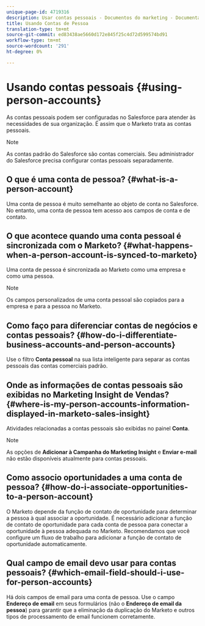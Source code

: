 ```yaml
---
unique-page-id: 4719316
description: Usar contas pessoais - Documentos do marketing - Documentação do produto
title: Usando Contas de Pessoa
translation-type: tm+mt
source-git-commit: ed83438ae5660d172e845f25c4d72d599574bd91
workflow-type: tm+mt
source-wordcount: '291'
ht-degree: 0%

---
```



# Usando contas pessoais {#using-person-accounts}

As contas pessoais podem ser configuradas no Salesforce para atender às necessidades de sua organização. É assim que o Marketo trata as contas pessoais.

>[!NOTE]
>
>As contas padrão do Salesforce são contas comerciais. Seu administrador do Salesforce precisa configurar contas pessoais separadamente.

## O que é uma conta de pessoa? {#what-is-a-person-account}

Uma conta de pessoa é muito semelhante ao objeto de conta no Salesforce. No entanto, uma conta de pessoa tem acesso aos campos de conta e de contato.

## O que acontece quando uma conta pessoal é sincronizada com o Marketo? {#what-happens-when-a-person-account-is-synced-to-marketo}

Uma conta de pessoa é sincronizada ao Marketo como uma empresa e como uma pessoa.

>[!NOTE]
>
>Os campos personalizados de uma conta pessoal são copiados para a empresa e para a pessoa no Marketo.

## Como faço para diferenciar contas de negócios e contas pessoais? {#how-do-i-differentiate-business-accounts-and-person-accounts}

Use o filtro **Conta pessoal** na sua lista inteligente para separar as contas pessoais das contas comerciais padrão.

## Onde as informações de contas pessoais são exibidas no Marketing Insight de Vendas? {#where-is-my-person-accounts-information-displayed-in-marketo-sales-insight}

Atividades relacionadas a contas pessoais são exibidas no painel **Conta**.

>[!NOTE]
>
>As opções de **Adicionar à Campanha do Marketing Insight** e **Enviar e-mail** não estão disponíveis atualmente para contas pessoais.

## Como associo oportunidades a uma conta de pessoa? {#how-do-i-associate-opportunities-to-a-person-account}

O Marketo depende da função de contato de oportunidade para determinar a pessoa à qual associar a oportunidade. É necessário adicionar a função de contato de oportunidade para cada conta de pessoa para conectar a oportunidade à pessoa adequada no Marketo. Recomendamos que você configure um fluxo de trabalho para adicionar a função de contato de oportunidade automaticamente.

## Qual campo de email devo usar para contas pessoais? {#which-email-field-should-i-use-for-person-accounts}

Há dois campos de email para uma conta de pessoa. Use o campo **Endereço de email** em seus formulários (não o **Endereço de email da pessoa**) para garantir que a eliminação da duplicação do Marketo e outros tipos de processamento de email funcionem corretamente.
